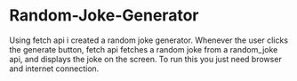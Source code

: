 # Random-Joke-Generator
Using fetch api i created a random joke generator. Whenever the user clicks the generate button, fetch api fetches a random joke from a random_joke api, and displays the joke on the screen. To run this you just need browser and internet connection.
